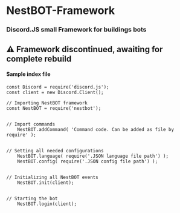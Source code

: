 # NestBOT-Framework
### Discord.JS small Framework for buildings bots

## ⚠️ Framework discontinued, awaiting for complete rebuild

#### Sample index file
```
const Discord = require('discord.js');
const client = new Discord.Client();

// Importing NestBOT framework
const NestBOT = require('nestbot');


// Import commands
    NestBOT.addCommand( 'Command code. Can be added as file by require' );


// Setting all needed configurations
    NestBOT.language( require('.JSON language file path') );
    NestBOT.config( require('.JSON config file path') );


// Initializing all NestBOT events
    NestBOT.init(client);


// Starting the bot
    NestBOT.login(client);
```


